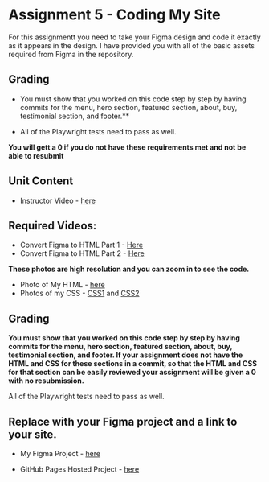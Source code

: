 # Assignment 5 - Coding My Site

For this assignmentt you need to take your Figma design and code it exactly as it appears in the design.  I have provided you with all of the basic assets required from Figma in the repository.     

## Grading 
- You must show that you worked on this code step by step by having commits for the menu, hero section, featured section, about, buy, testimonial section, and footer.**

- All of the Playwright tests need to pass as well.

**You will gett a 0 if you do not have these requirements met and not be able to resubmit**

## Unit Content 

- Instructor Video - [here](https://youtu.be/m7OXY7ymDPk)

## Required Videos:

- Convert Figma to HTML Part 1 - [Here](https://www.youtube.com/watch?v=q_YNq0j_QfE)
- Convert Figma to HTML Part 2 - [Here](https://www.youtube.com/watch?v=2r91B6ZwN_E)


**These photos are high resolution and you can zoom in to see the code.**

- Photo of My HTML - [here](html.png)
- Photos of my CSS - [CSS1](css1.png) and [CSS2](css2.png)

## Grading 
**You must show that you worked on this code step by step by having commits for the menu, hero section, featured section, about, buy, testimonial section, and footer.  If your assignment does not have the HTML and CSS for these sections in a commit, so that the HTML and CSS for that section can be easily reviewed your assignment will be given a 0 with  no resubmission.**

All of the Playwright tests need to pass as well.


## Replace with your Figma project and a link to your site. 

- My Figma Project - [here](https://www.figma.com/design/iLTLT45kIxTp6FVNOhrzi4/Flux---Figma-Build-Tutorial-(Starter)-(Community)?node-id=0-1&m=dev&t=rfmNE6GfYPMc3P4e-1)

- GitHub Pages Hosted Project - [here](https://kaw393939.github.io/webdev1-module5/)


